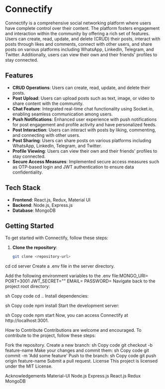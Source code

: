 # Connectify

Connectify is a comprehensive social networking platform where users have complete control over their content. The platform fosters engagement and interaction within the community by offering a rich set of features. Users can create, read, update, and delete (CRUD) their posts, interact with posts through likes and comments, connect with other users, and share posts on various platforms including WhatsApp, LinkedIn, Telegram, and Twitter. Additionally, users can view their own and their friends' profiles to stay connected.

## Features

- **CRUD Operations**: Users can create, read, update, and delete their posts.
- **Post Upload**: Users can upload posts such as text, image, or video to share content with the community.
- **Chat Feature**: Integrated real-time chat functionality using Socket.io, enabling seamless communication among users.
- **Push Notifications**: Enhanced user experience with push notifications for post engagement and profile activity and have personalized feeds.
- **Post Interaction**: Users can interact with posts by liking, commenting, and connecting with other users.
- **Post Sharing**: Users can share posts on various platforms including WhatsApp, LinkedIn, Telegram, and Twitter.
- **Profile Viewing**: Users can view their own and their friends' profiles to stay connected.
- **Secure Access Measures**: Implemented secure access measures such as OTP-based login and JWT authentication to ensure data confidentiality.

## Tech Stack

- **Frontend**: React.js, Redux, Material UI
- **Backend**: Node.js, Express.js
- **Database**: MongoDB

## Getting Started

To get started with Connectify, follow these steps:

1. **Clone the repository**:
   ```sh
   git clone <repository-url>
cd <project-directory>
cd server
Create a .env file in the server directory.

Add the following environment variables to the .env file:MONGO_URI=<your-mongo-uri>
PORT=3001
JWT_SECRET="<your-jwt-secret>"
EMAIL=<your-email>
PASSWORD=<your-password>
Navigate back to the project root directory:

sh
Copy code
cd ..
Install dependencies:

sh
Copy code
npm install
Start the development server:

sh
Copy code
npm start
Now, you can access Connectify at http://localhost:3001.

How to Contribute
Contributions are welcome and encouraged. To contribute to the project, follow these steps:

Fork the repository.
Create a new branch:
sh
Copy code
git checkout -b feature-name
Make your changes and commit them:
sh
Copy code
git commit -m 'Add some feature'
Push to the branch:
sh
Copy code
git push origin feature-name
Submit a pull request.
License
This project is licensed under the MIT License.

Acknowledgements
Material-UI
Node.js
Express.js
React.js
Redux
MongoDB
